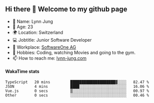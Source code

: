 ## Hi there 👋 Welcome to my github page

- 🧑 Name: Lynn Jung
- 🔞 Age: 23
- 🌍 Location: Switzerland
- 💻 Jobtitle: Junior Software Developer
- 🏢 Workplace: [SoftwareOne AG](https://www.softwareone.com/)
- 💪 Hobbies: Coding, watching Movies and going to the gym.
- 📫 How to reach me: [lynn-jung.com](https://lynn-jung.com/)

#### WakaTime stats
<!--START_SECTION:waka-->

```text
TypeScript   20 mins         ████████████████████▓░░░░   82.47 %
JSON         4 mins          ████░░░░░░░░░░░░░░░░░░░░░   16.06 %
Vue.js       0 secs          ▒░░░░░░░░░░░░░░░░░░░░░░░░   00.97 %
Other        0 secs          ░░░░░░░░░░░░░░░░░░░░░░░░░   00.46 %
```

<!--END_SECTION:waka-->

[^1]: https://github.com/jstrieb/github-stats
